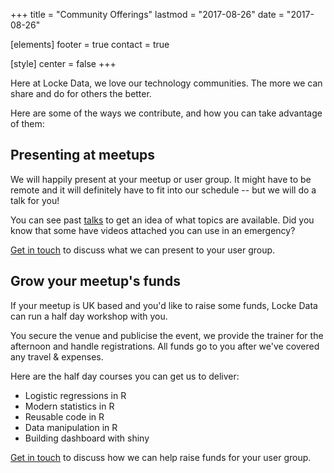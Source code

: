 +++
title = "Community Offerings"
lastmod = "2017-08-26"
date = "2017-08-26"

[elements]
  footer = true
  contact = true



[style]
  center = false
+++

Here at Locke Data, we love our technology communities. The more we can share and do for others the better.

Here are some of the ways we contribute, and how you can take advantage of them:

## Presenting at meetups
We will happily present at your meetup or user group. It might have to be remote and it will definitely have to fit into our schedule -- but we will do a talk for you!

You can see past [talks](//itsalocke.com/talks) to get an idea of what topics are available. Did you know that some have videos attached you can use in an emergency?

<a class="btn btn-primary" href="//itsalocke.com/#contact" role="button">Get in touch</a> to discuss what we can present to your user group.

## Grow your meetup's funds
If your meetup is UK based and you'd like to raise some funds, Locke Data can run a half day workshop with you.

You secure the venue and publicise the event, we provide the trainer for the afternoon and handle registrations. All funds go to you after we've covered any travel & expenses.

Here are the half day courses you can get us to deliver:

- Logistic regressions in R
- Modern statistics in R
- Reusable code in R
- Data manipulation in R
- Building dashboard with shiny

<a class="btn btn-primary" href="//itsalocke.com/#contact" role="button">Get in touch</a> to discuss how we can help raise funds for your user group.
